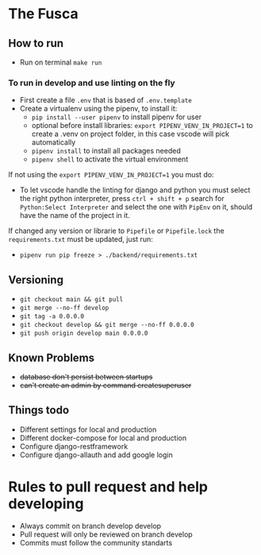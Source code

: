# The Fusca


## How to run

- Run on terminal ```make run```

### To run in develop and use linting on the fly

- First create a file ```.env``` that is based of ```.env.template```
- Create a virtualenv using the pipenv, to install it:
    - ```pip install --user pipenv``` to install pipenv for user
    - optional before install libraries: ```export PIPENV_VENV_IN_PROJECT=1``` to create a .venv on project folder, in this case vscode will pick automatically
    - ```pipenv install``` to install all packages needed
    - ```pipenv shell``` to activate the virtual environment

If not using the ```export PIPENV_VENV_IN_PROJECT=1``` you must do:

- To let vscode handle the linting for django and python you must select the right python interpreter, press ```ctrl + shift + p``` search for ```Python:Select Interpreter``` and select the one with ```PipEnv``` on it, should have the name of the project in it.

If changed any version or librarie to ```Pipefile``` or ```Pipefile.lock``` the ```requirements.txt``` must be updated, just run:
- ```pipenv run pip freeze > ./backend/requirements.txt```


## Versioning

- ```git checkout main && git pull```
- ```git merge --no-ff develop```
- ```git tag -a 0.0.0.0```
- ```git checkout develop && git merge --no-ff 0.0.0.0```
- ```git push origin develop main 0.0.0.0```

## Known Problems

- ~~database don't persist between startups~~
- ~~can't create an admin by command createsuperuser~~

## Things todo

- Different settings for local and production
- Different docker-compose for local and production
- Configure django-restframework
- Configure django-allauth and add google login

# Rules to pull request and help developing

- Always commit on branch develop develop
- Pull request will only be reviewed on branch develop
- Commits must follow the community standarts
